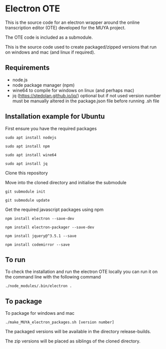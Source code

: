 # Electron OTE

This is the source code for an electron wrapper around the online transcription editor (OTE) developed for the MUYA project. 

The OTE code is included as a submodule.

This is the source code used to create packaged/zipped versions that run on windows and mac (and linux if required).

## Requirements

* node.js 
* node package manager (npm)
* wine64 to compile for windows on linux (and perhaps mac)
* jq (https://stedolan.github.io/jq/) optional but if not used version number must be manually altered in the package.json file before running .sh file

## Installation example for Ubuntu

First ensure you have the required packages

`sudo apt install nodejs`

`sudo apt install npm`

`sudo apt install wine64`

`sudo apt install jq`

Clone this repository

Move into the cloned directory and initialise the submodule

`git submodule init`

`git submodule update`

Get the required javascript packages using npm

`npm install electron --save-dev`

`npm install electron-packager --save-dev`

`npm install jquery@^3.5.1 --save`

`npm install codemirror --save`

## To run

To check the installation and run the electron OTE locally you can run it on the command line with the following command

`./node_modules/.bin/electron .`

## To package

To package for windows and mac

`./make_MUYA_electron_packages.sh [version number]`

The packaged versions will be available in the directory release-builds. 

The zip versions will be placed as siblings of the cloned directory.

